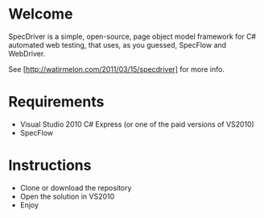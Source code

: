# Welcome

SpecDriver is a simple, open-source, page object model framework for C# automated web testing, that uses, as you guessed, SpecFlow and WebDriver.

See [http://watirmelon.com/2011/03/15/specdriver] for more info.

# Requirements

* Visual Studio 2010 C# Express (or one of the paid versions of VS2010)
* SpecFlow

# Instructions

* Clone or download the repository
* Open the solution in VS2010
* Enjoy